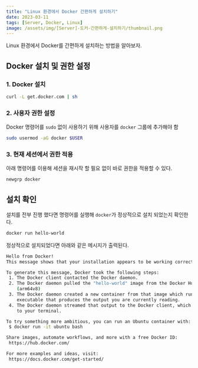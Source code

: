 ```yaml
---
title: "Linux 환경에서 Docker 간편하게 설치하기"
date: 2023-03-11
tags: [Server, Docker, Linux]
image: /assets/img/[Server]-도커-간편하게-설치하기/thumbnail.png
---
```


Linux 환경에서 Docker를 간편하게 설치하는 방법을 알아보자.

## Docker 설치 및 권한 설정

### 1. Docker 설치
```bash
curl -L get.docker.com | sh
```

### 2. 사용자 권한 설정

Docker 명령어를 `sudo` 없이 사용하기 위해 사용자를 `docker` 그룹에 추가해야 함

```bash
sudo usermod -aG docker $USER
```

### 3. 현재 세션에서 권한 적용

아래 명령어를 이용해 세션을 재시작 할 필요 없이 바로 권한을 적용할 수 있다.

```bash
newgrp docker
```

## 설치 확인

설치를 전부 진행 했다면 명령어를 실행해 `docker`가 정상적으로 설치 되었는지 확인한다.

```bash
docker run hello-world
```

정상적으로 설치되었다면 아래와 같은 메시지가 출력된다.

```bash
Hello from Docker!
This message shows that your installation appears to be working correctly.

To generate this message, Docker took the following steps:
 1. The Docker client contacted the Docker daemon.
 2. The Docker daemon pulled the "hello-world" image from the Docker Hub.
    (arm64v8)
 3. The Docker daemon created a new container from that image which runs the
    executable that produces the output you are currently reading.
 4. The Docker daemon streamed that output to the Docker client, which sent it
    to your terminal.

To try something more ambitious, you can run an Ubuntu container with:
 $ docker run -it ubuntu bash

Share images, automate workflows, and more with a free Docker ID:
 https://hub.docker.com/

For more examples and ideas, visit:
 https://docs.docker.com/get-started/
```